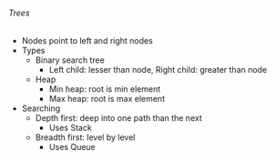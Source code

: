 ###### Trees
- Nodes point to left and right nodes
- Types
	- Binary search tree 
		- Left child: lesser than node, Right child: greater than node
	- Heap
		- Min heap: root is min element
		- Max heap: root is max element
- Searching
	- Depth first: deep into one path than the next
		- Uses Stack
	- Breadth first: level by level
		- Uses Queue